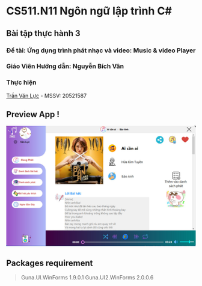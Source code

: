 # CS511.N11 Ngôn ngữ lập trình C#
## Bài tập thực hành 3 
### Đề tài: Ứng dụng trình phát nhạc và video: Music & video Player 
### Giáo Viên Hướng dẫn: Nguyễn Bích Vân
### Thực hiện
[Trần Văn Lực](https://github.com/VanlucCS)      - MSSV: 20521587

## Preview App !
![UI](https://github.com/VanlucCS/20521587_TH03_Music_Online/blob/master/Image/1.jpg)
## Packages requirement
> Guna.UI.WinForms 1.9.0.1
> Guna.UI2.WinForms 2.0.0.6
